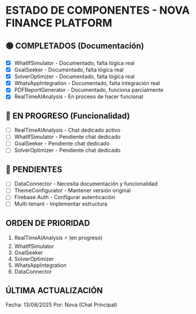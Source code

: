 # ESTADO DE COMPONENTES - NOVA FINANCE PLATFORM

## 🟢 COMPLETADOS (Documentación)
- [x] WhatIfSimulator - Documentado, falta lógica real
- [x] GoalSeeker - Documentado, falta lógica real
- [x] SolverOptimizer - Documentado, falta lógica real
- [x] WhatsAppIntegration - Documentado, falta integración real
- [x] PDFReportGenerator - Documentado, funciona parcialmente
- [x] RealTimeAIAnalysis - En proceso de hacer funcional

## 🔄 EN PROGRESO (Funcionalidad)
- [ ] RealTimeAIAnalysis - Chat dedicado activo
- [ ] WhatIfSimulator - Pendiente chat dedicado
- [ ] GoalSeeker - Pendiente chat dedicado
- [ ] SolverOptimizer - Pendiente chat dedicado

## 📝 PENDIENTES
- [ ] DataConnector - Necesita documentación y funcionalidad
- [ ] ThemeConfigurator - Mantener versión original
- [ ] Firebase Auth - Configurar autenticación
- [ ] Multi-tenant - Implementar estructura

## ORDEN DE PRIORIDAD
1. RealTimeAIAnalysis ⚡ (en progreso)
2. WhatIfSimulator
3. GoalSeeker
4. SolverOptimizer
5. WhatsAppIntegration
6. DataConnector

## ÚLTIMA ACTUALIZACIÓN
Fecha: 13/08/2025
Por: Nova (Chat Principal)
